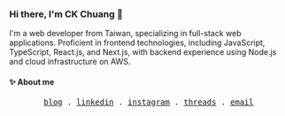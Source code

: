 ### Hi there, I'm CK Chuang 👋

I'm a web developer from Taiwan, specializing in full-stack web applications. Proficient in frontend technologies, including JavaScript, TypeScript, React.js, and Next.js, with backend experience using Node.js and cloud infrastructure on AWS.

#### ✨ About me

<p align="center">
  <samp>
    <a href="https://www.codefarmer.tw/">blog</a> .
    <a href="https://www.linkedin.com/in/ckchuang">linkedin</a> .
    <a href="https://www.instagram.com/codefarmer.tw/">instagram</a> .
    <a href="https://www.threads.net/@codefarmer.tw">threads</a> .
    <a href="mailto:dissaivent@gmail.com">email</a>
  </samp>
</p>

<!-- - 🌱 I’m currently learning Rust and Containerization.
- 📫 How to reach me: Email, LinkedIn, Instagram -->

<!-- #### 📈 My coding stats -->

<!-- ![CK's GitHub stats](https://github-readme-stats.vercel.app/api?username=ckchuang-dev&show_icons=true&count_private=false&custom_title=My%20GitHub%20Stats%20&theme=dracula) -->

<!--TMP_START_SECTION:waka-->

<!-- ```txt
Markdown      7 hrs 14 mins   ██████████████████▒░░░░░░   72.85 %
TypeScript    1 hr 54 mins    ████▓░░░░░░░░░░░░░░░░░░░░   19.25 %
JSON          32 mins         █▒░░░░░░░░░░░░░░░░░░░░░░░   05.43 %
MDX           5 mins          ▒░░░░░░░░░░░░░░░░░░░░░░░░   00.98 %
JavaScript    4 mins          ▒░░░░░░░░░░░░░░░░░░░░░░░░   00.84 %
``` -->

<!--TMP_END_SECTION:waka-->
